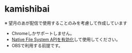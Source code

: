 # kamishibai

※ 望月のあが配信で使用することのみを考慮して作成しています

- Chromeしかサポートしません。
- [Native File System APIを有効化](chrome://flags/#native-file-system-api)して使用してください。
- OBSで利用する前提です。